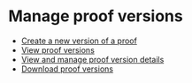 

# Manage proof versions

* [Create a new version of a proof](../../../../review-and-approve-work/proofing/managing-proofs-within-workfront/create-new-proof-version.md) 
* [View proof versions](../../../../review-and-approve-work/proofing/managing-proofs-within-workfront/manage-proof-versions/view-proof-versions.md) 
* [View and manage proof version details](../../../../review-and-approve-work/proofing/managing-proofs-within-workfront/manage-proof-versions/view-version-details.md) 
* [Download proof versions](../../../../review-and-approve-work/proofing/managing-proofs-within-workfront/manage-proof-versions/download-versions.md)

